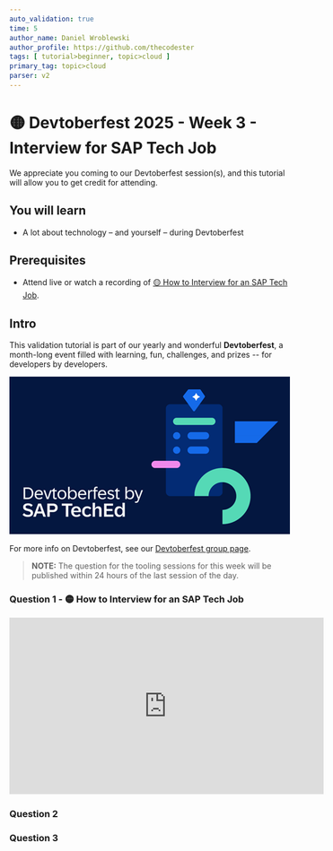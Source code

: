 ```yaml
---
auto_validation: true
time: 5
author_name: Daniel Wroblewski
author_profile: https://github.com/thecodester
tags: [ tutorial>beginner, topic>cloud ]
primary_tag: topic>cloud
parser: v2
---
```

    
# 🟡 Devtoberfest 2025 - Week 3 - Interview for SAP Tech Job

<!-- description --> We appreciate you coming to our Devtoberfest session(s), and this tutorial will allow you to get credit for attending.

## You will learn

- A lot about technology – and yourself – during Devtoberfest

## Prerequisites
- Attend live or watch a recording of [🟡 How to Interview for an SAP Tech Job](https://www.youtube.com/watch?v=6MOfsgU06QE).


## Intro

This validation tutorial is part of our yearly and wonderful **Devtoberfest**, a month-long event filled with learning, fun, challenges, and prizes -- for developers by developers. 

![Devtoberfest](devtoberfestBanner2.png) 

For more info on Devtoberfest, see our [Devtoberfest group page](https://community.sap.com/t5/devtoberfest/gh-p/Devtoberfest).

>**NOTE:** The question for the tooling sessions for this week will be published within 24 hours of the last session of the day. 



### Question 1 - 🟡 How to Interview for an SAP Tech Job

<iframe width="560" height="315" src="https://www.youtube.com/embed/6MOfsgU06QE" frameborder="0" allowfullscreen></iframe>

### Question 2

### Question 3


